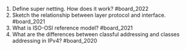 1. Define super netting. How does it work? #board_2022 
2. Sketch the relationship between layer protocol and interface. #board_2021 
3. What is ISO-OSI reference model? #board_2021 
4. What are the differences between classful addressing and classes addressing in IPv4? #board_2020 